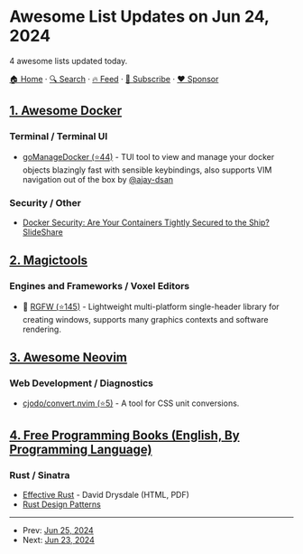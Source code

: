 # Awesome List Updates on Jun 24, 2024

4 awesome lists updated today.

[🏠 Home](/README.md) · [🔍 Search](https://www.trackawesomelist.com/search/) · [🔥 Feed](https://www.trackawesomelist.com/rss.xml) · [📮 Subscribe](https://trackawesomelist.us17.list-manage.com/subscribe?u=d2f0117aa829c83a63ec63c2f&id=36a103854c) · [❤️  Sponsor](https://github.com/sponsors/theowenyoung)



## [1. Awesome Docker](/content/veggiemonk/awesome-docker/README.md)

### Terminal / Terminal UI

*   [goManageDocker (⭐44)](https://github.com/ajayd-san/gomanagedocker) - TUI tool to view and manage your docker objects blazingly fast with sensible keybindings, also supports VIM navigation out of the box by [@ajay-dsan](https://github.com/ajayd-san)

### Security / Other

*   [Docker Security: Are Your Containers Tightly Secured to the Ship? SlideShare](https://www.slideshare.net/slideshow/docker-security-are-your-containers-tightly-secured-to-the-ship/43834790)

## [2. Magictools](/content/ellisonleao/magictools/README.md)

### Engines and Frameworks / Voxel Editors

*   :tada: [RGFW (⭐145)](https://github.com/ColleagueRiley/RGFW) - Lightweight multi-platform single-header library for creating windows, supports many graphics contexts and software rendering.

## [3. Awesome Neovim](/content/rockerBOO/awesome-neovim/README.md)

### Web Development / Diagnostics

*   [cjodo/convert.nvim (⭐5)](https://github.com/cjodo/convert.nvim) - A tool for CSS unit conversions.

## [4. Free Programming Books (English, By Programming Language)](/content/EbookFoundation/free-programming-books/README.md)

### Rust / Sinatra

*   [Effective Rust](https://www.lurklurk.org/effective-rust) - David Drysdale (HTML, PDF)
*   [Rust Design Patterns](https://rust-unofficial.github.io/patterns/)

---

- Prev: [Jun 25, 2024](/content/2024/06/25/README.md)
- Next: [Jun 23, 2024](/content/2024/06/23/README.md)